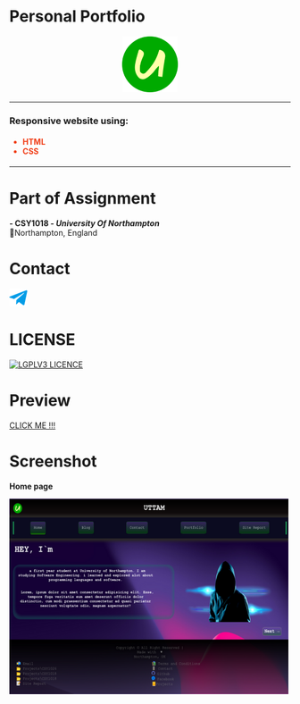  # Personal Portfolio
<a href="https://uttam1211.github.io/CSY1018/">
  <p align="center">
    <img src="images/Favicon/android-chrome-192x192.png" alt="UttamLogo" width="100" height="100"></p>
</a><hr>
<h3>Responsive website using:</h3>
<h4><ul style="color:#f03c15;"><li> HTML </li>
<li> CSS </li></ul></h4><hr>

 # Part of Assignment <br>
 <strong>- CSY1018 <em> - University Of Northampton </em></strong>
<br> 	📍Northampton, England
# Contact
<a href="https://t.me/Uttam1211" title="Telegram"><img src="images/telegram-plane.png" alt="telegram"></a>
# LICENSE
<a href="https://github.com/Uttam1211/CSY1018/blob/master/LICENSE" title="LICENSE LGPLV3"><img src="https://www.gnu.org/graphics/lgplv3-with-text-154x68.png" alt="LGPLV3 LICENCE"></a>
# Preview
<a href="https://t.me/Uttam1211" title="https://uttam1211.github.io/CSY1018/">CLICK ME !!! </a>
# Screenshot
<p align="left"><b>Home page<b></p>
<img src="images/website_csy1018.png" width="500px" height="350px">
                                      
